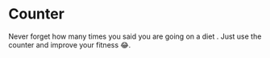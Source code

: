 # Counter
Never forget how many times you said you are going on a diet . Just use the counter and improve your fitness 😂.
